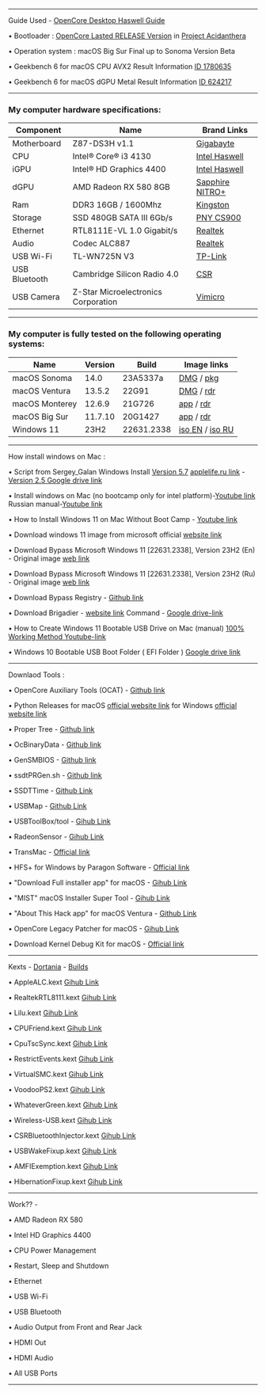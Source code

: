 _________________________________________________________________________________________________________________________________________________

Guide Used - [OpenCore Desktop Haswell Guide](https://dortania.github.io/OpenCore-Install-Guide/config.plist/haswell.html)

• Bootloader : [OpenCore Lasted RELEASE Version](https://github.com/acidanthera/OpenCorePkg) in [Project Acidanthera](https://github.com/orgs/acidanthera/repositories)

• Operation system : macOS Big Sur Final up to Sonoma Version Beta 

• Geekbench 6 for macOS CPU AVX2 Result Information [ID 1780635](https://browser.geekbench.com/v6/cpu/1780635)

• Geekbench 6 for macOS dGPU Metal Result Information [ID 624217](https://browser.geekbench.com/v6/compute/624217)

_________________________________________________________________________________________________________________________________________________

### My computer hardware specifications:

| Component   | Name                                    |  Brand Links                                                                                                                        |
| ----------- | --------------------------------------- | ----------------------------------------------------------------------------------------------------------------------------------- |
| Motherboard | Z87-DS3H v1.1                           | [Gigabayte](https://www.gigabyte.com/Motherboard/GA-Z87-DS3H-rev-11#ov)                                                             |
| CPU         | Intel® Core® i3 4130                    | [Intel Haswell](https://ark.intel.com/content/www/us/en/ark/products/77480/intel-core-i34130-processor-3m-cache-3-40-ghz.html)      |
| iGPU        | Intel® HD Graphics 4400                 | [Intel Haswell](https://ark.intel.com/content/www/us/en/ark/products/graphics/81497/intel-hd-graphics-4400.html#@Desktop)           |
| dGPU        | AMD Radeon RX 580 8GB                   | [Sapphire NITRO+](https://www.sapphiretech.com/ru-ru/consumer/nitro-rx-580-8g-g5)                                                   |
| Ram         | DDR3 16GB / 1600Mhz                     | [Kingston](https://www.kingston.com/dataSheets/KVR16N11S8_4.pdf)                                                                    |
| Storage     | SSD 480GB SATA III 6Gb/s                | [PNY CS900](https://www.pny.com.tw/en/products-detail/CS900-2-point-5-SSD/)                                                         |
| Ethernet    | RTL8111E-VL 1.0 Gigabit/s               | [Realtek](https://4ip.info/files/attachments/RTL8111E.pdf)                                                                          |
| Audio       | Codec ALC887                            | [Realtek](http://www.chipset-ic.com/datasheet/ALC887.pdf)                                                                           |
| USB Wi-Fi   | TL-WN725N V3                            | [TP-Link](https://www.tp-link.com/us/support/download/tl-wn725n/)                                                                   |
|USB Bluetooth| Cambridge Silicon Radio 4.0             | [CSR](https://en.wikipedia.org/wiki/CSR_plc)                                                                                        |
| USB Camera  | Z-Star Microelectronics Corporation     | [Vimicro](http://www.vimicro.com/english/product/pc001.htm)                                                                         |

_________________________________________________________________________________________________________________________________________________

### My computer is fully tested on the following operating systems:

| Name           | Version | Build      | Image links                                                                                                                                                                                                                                                       |
| -------------- | ------- | ---------- | ----------------------------------------------------------------------------------------------------------------------------------------------------------------------------------------------------------------------------------------------------------------- |
| macOS Sonoma   | 14.0    | 23A5337a   | [DMG](https://drive.google.com/file/d/1FgkfiXhaKfVXMpzf8R4CbYFOnG7Ts5Q3/view?usp=sharing) / [pkg](https://swcdn.apple.com/content/downloads/14/54/042-41491-A_WCZEM7L2US/b5eeeylcnmf82ycto51pvy0klcyzd02on8/InstallAssistant.pkg)                                 |
| macOS Ventura  | 13.5.2  | 22G91      | [DMG](https://drive.google.com/file/d/1b5TlWf0vI17z9cWL0s3aLO7jWxnZoFwa/view?usp=sharing) / [rdr](https://rutracker.org/forum/viewtopic.php?t=6223477)                                                                                                            | 
| macOS Monterey | 12.6.9  | 21G726     | [app](https://drive.google.com/file/d/1tNgnxK6J5BH3KibsgdbE_8QEERit2xJC/view?usp=sharing) / [rdr](https://rutracker.org/forum/viewtopic.php?t=6066530)                                                                                                            |
| macOS Big Sur  | 11.7.10 | 20G1427    | [app](https://drive.google.com/file/d/1QQqPaeKqBuZv5LSfzOd_e2NiQHiR92D_/view?usp=sharing) / [rdr](https://rutracker.org/forum/viewtopic.php?t=5928524)                                                                                                            |
| Windows  11    | 23H2    | 22631.2338 | [iso EN](https://comss.cloud/22631.2338.230906-1420.NI_RELEASE_SVC_BETAFLT_PROD1_CLIENTMULTI_X64FRE_EN-US_FIXED_2023_09_13.iso) / [iso RU](https://comss.cloud/22631.2338.230906-1420.NI_RELEASE_SVC_BETAFLT_PROD1_CLIENTMULTI_X64FRE_RU-RU_FIXED_2023_09_13.iso) |

_________________________________________________________________________________________________________________________________________________


How install windows on Mac :

• Script from Sergey_Galan  Windows Install [Version 5.7](https://i.applelife.ru/2021/11/493507_Windows_Install_5.7.zip) [applelife.ru link](https://applelife.ru/threads/skript-ustanovki-windows-iz-pod-macos.2942844/page-19#post-741961) - [Version 2.5 Google drive link](https://drive.google.com/file/d/1m29LIGJOVr4UV2RkyqeOZkMV6XzFKhqJ/view)

• Install windows on Mac (no bootcamp only for intel platform)-[Youtube link](https://youtu.be/3_h9yOvrAKc) Russian manual-[Youtube link](https://youtu.be/5pBLnKHz6c0)

• How to Install Windows 11 on Mac Without Boot Camp - [Youtube link](https://youtu.be/flxXlArDFCY)

• Download windows 11 image from microsoft official [website link](https://www.microsoft.com/ru-ru/software-download/windows11)

• Download Bypass Microsoft Windows 11 [22631.2338], Version 23H2 (En) - Original image  [web link](https://comss.cloud/22631.2338.230906-1420.NI_RELEASE_SVC_BETAFLT_PROD1_CLIENTMULTI_X64FRE_EN-US_FIXED_2023_09_13.iso)

• Download Bypass Microsoft Windows 11 [22631.2338], Version 23H2 (Ru) - Original image  [web link](https://comss.cloud/22631.2338.230906-1420.NI_RELEASE_SVC_BETAFLT_PROD1_CLIENTMULTI_X64FRE_RU-RU_FIXED_2023_09_13.iso) 

• Download Bypass Registry - [Github link](https://github.com/haithamaouati/BW11)

• Download Brigadier - [website link](https://www.youtube.com/redirect?event=video_description&redir_token=QUFFLUhqbmV6eWdUZDdsRUZ2U1UxVFFZY29BVDYwckR5QXxBQ3Jtc0tuaXN1eVdTYXBDTlY0NDhCWUQzZ3BGYmkzUVRfaHF1Nm9aNkhPbVBweXFqTmsyMTZZUFk3RkMwZ0ZKbzB4VEFtWFNLTUQwS3F2TVVkT2tOVmRTUm1NQXNfSHNQcmhDdkw3SjBleVpQQ3ZBeTBLdnBxbw&q=https%3A%2F%2Fbit.ly%2F3aRRu0M&v=flxXlArDFCY)  Command - [Google drive-link](https://drive.google.com/file/d/1eY-CONimt4J74qrx1kUciwVyLSNMd0jX/view)

• How to Create Windows 11 Bootable USB Drive on Mac (manual) [100% Working Method Youtube-link](https://youtu.be/yfaaVDBqrvI)

• Windows 10 Bootable USB Boot Folder ( EFI Folder ) [Google drive link](https://drive.google.com/file/d/1AVWyE8RkHE_e6SomJYted2wFpeiBs9Hi/view)

_________________________________________________________________________________________________________________________________________________

Downlaod Tools :

• OpenCore Auxiliary Tools (OCAT) - [Github link](https://github.com/ic005k/OCAuxiliaryTools)

• Python Releases for macOS [official website link](https://www.python.org/downloads/macos/) for Windows [official website link](https://www.python.org/downloads/windows/)

• Proper Tree        - [Github link](https://github.com/corpnewt/ProperTree)

• OcBinaryData       - [Github link](https://github.com/acidanthera/OcBinaryData)

• GenSMBIOS          - [Github link](https://github.com/corpnewt/GenSMBIOS)

• ssdtPRGen.sh       - [Github link](https://github.com/Piker-Alpha/ssdtPRGen.sh)

• SSDTTime           - [Github Link](https://github.com/corpnewt/SSDTTime)

• USBMap             - [Github Link](https://github.com/corpnewt/USBMap)

• USBToolBox/tool    - [Gihub Link](https://github.com/USBToolBox/tool)

• RadeonSensor       - [Gihub Link](https://github.com/NootInc/RadeonSensor)

• TransMac           - [Official link](https://www.acutesystems.com/scrtm.htm)

• HFS+ for Windows by Paragon Software - [Official link](https://www.paragon-software.com/home/hfs-windows/)

• "Download Full installer app" for macOS - [Gihub Link](https://github.com/scriptingosx/DownloadFullInstaller)

•  "MIST"  macOS Installer Super Tool - [Gihub Link](https://github.com/ninxsoft/Mist)

• "About This Hack app" for macOS Ventura - [Github Link](https://github.com/0xCUB3/About-This-Hack)

• OpenCore Legacy Patcher for macOS - [Gihub Link](https://github.com/dortania/OpenCore-Legacy-Patcher)
 
• Download Kernel Debug Kit for macOS - [Official link](https://developer.apple.com/download/all/)
_________________________________________________________________________________________________________________________________________________

Kexts - [Dortania](https://dortania.github.io) - [Builds](https://dortania.github.io/builds/) 


• AppleALC.kext [Gihub Link](https://github.com/acidanthera/AppleALC)

• RealtekRTL8111.kext [Gihub Link](https://github.com/Mieze/RTL8111_driver_for_OS_X/releases)

• Lilu.kext [Gihub Link](https://github.com/acidanthera/Lilu) 

• CPUFriend.kext [Gihub Link](https://github.com/acidanthera/CPUFriend) 

• CpuTscSync.kext [Gihub Link](https://github.com/acidanthera/CpuTscSync) 

• RestrictEvents.kext [Gihub Link](https://github.com/acidanthera/RestrictEvents) 

• VirtualSMC.kext [Gihub Link](https://github.com/acidanthera/VirtualSMC)

• VoodooPS2.kext [Gihub Link](https://github.com/acidanthera/VoodooPS2) 

• WhateverGreen.kext [Gihub Link](https://github.com/acidanthera/WhateverGreen) 

• Wireless-USB.kext [Gihub Link](https://github.com/chris1111/Wireless-USB-Big-Sur-Adapter) 

• CSRBluetoothInjector.kext [Gihub Link](https://github.com/So1jon/Gigabayte-Z87-DS3H-Intel-Core-i3-4130-Intel-HD-Graphics-4400/files/9784693/CSRBluetoothInjector.kext.zip) 

• USBWakeFixup.kext [Gihub Link](https://github.com/osy/USBWakeFixup)

• AMFIExemption.kext [Gihub Link](https://github.com/osy/AMFIExemption) 

• HibernationFixup.kext [Gihub Link](https://github.com/acidanthera/HibernationFixup) 

_________________________________________________________________________________________________________________________________________________
 

Work?? -

• AMD Radeon RX 580

• Intel HD Graphics 4400 

• CPU Power Management 

• Restart, Sleep and Shutdown 

• Ethernet 

• USB Wi-Fi 

• USB Bluetooth 

• Audio Output from Front and Rear Jack 

• HDMI Out
 
• HDMI Audio 

• All USB Ports

_________________________________________________________________________________________________________________________________________________
